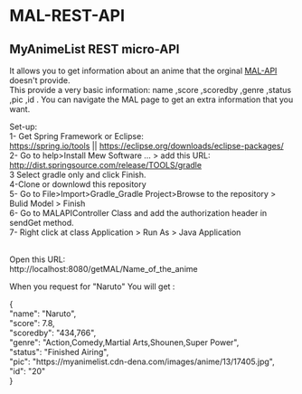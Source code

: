 # MAL-REST-API

<h2>MyAnimeList REST micro-API </h2>

It allows you to get information about an anime that the orginal <a href="https://myanimelist.net/modules.php?go=api">MAL-API </a> doesn't provide. </br>
This provide a very basic information: name ,score ,scoredby ,genre ,status ,pic ,id .  You can navigate the MAL page to get an extra information that you want. 

Set-up: </br>
1- Get Spring Framework or Eclipse: </br>
https://spring.io/tools  || https://eclipse.org/downloads/eclipse-packages/</br>
2- Go to help>Install Mew Software ... > add this URL: </br>
http://dist.springsource.com/release/TOOLS/gradle </br>
3 Select gradle only and click Finish. </br>
4-Clone or downlowd this repository </br>
5- Go to File>Import>Gradle_Gradle Project>Browse to the repository > Bulid Model > Finish </br>
6- Go to MALAPIController Class and add the authorization header in sendGet method.</br>
7- Right click at class Application > Run As > Java Application 
    </br> </br>
    
    
    
    
Open this URL: </br>
http://localhost:8080/getMAL/Name_of_the_anime </br>

When you request for "Naruto" You will get : </br>
 <p>
{</br>
  "name": "Naruto",</br>
  "score": 7.8,</br>
  "scoredby": "434,766",</br>
  "genre": "Action,Comedy,Martial Arts,Shounen,Super Power",</br>
  "status": "Finished Airing",</br>
  "pic": "https://myanimelist.cdn-dena.com/images/anime/13/17405.jpg",</br>
  "id": "20"</br>
}  </p>
